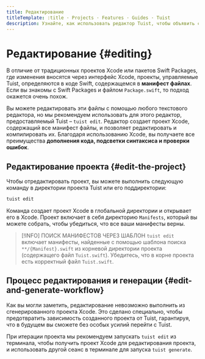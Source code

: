 ```yaml
---
title: Редактирование
titleTemplate: :title · Projects · Features · Guides · Tuist
description: Узнайте, как использовать редактор Tuist, чтобы объявить свой проект, используя возможности системы сборки и редактора Xcode.
---
```


# Редактирование {#editing}

В отличие от традиционных проектов Xcode или пакетов Swift Packages, где изменения вносятся через интерфейс Xcode, проекты, управляемые Tuist, определяются в коде Swift, содержащемся в **манифест файлах**.
Если вы знакомы с Swift Packages и файлом `Package.swift`,
то подход окажется очень похож.

Вы можете редактировать эти файлы с помощью любого текстового редактора, но мы рекомендуем использовать для этого редактор, предоставляемый Tuist – `tuist edit`.
Редактор создает проект Xcode, содержащий все манифест файлы, и позволяет редактировать и компилировать их.
Благодаря использованию Xcode, вы получаете все преимущества **дополнения кода, подсветки синтаксиса и проверки ошибок**.

## Редактирование проекта {#edit-the-project}

Чтобы отредактировать проект, вы можете выполнить следующую команду в директории проекта Tuist или его поддиректории:

```bash
tuist edit
```

Команда создает проект Xcode в глобальной директории и открывает его в Xcode.
Проект включает в себя директорию `Manifests`, который вы можете собрать, чтобы убедиться, что все ваши манифесты верны.

> [!INFO] ПОИСК МАНИФЕСТОВ ЧЕРЕЗ ШАБЛОН
> `tuist edit` включает манифесты, найденные с помощью шаблона поиска `**/{Manifest}.swift` из корневой директории проекта (содержащего файл `Tuist.swift`). Убедитесь, что в корне проекта есть корректный файл `Tuist.swift`.

## Процесс редактирования и генерации {#edit-and-generate-workflow}

Как вы могли заметить, редактирование невозможно выполнить из сгенерированного проекта Xcode.
Это сделано специально, чтобы предотвратить зависимость созданного проекта от Tuist, гарантируя, что в будущем вы сможете без особых усилий перейти с Tuist.

При итерации проекта мы рекомендуем запускать `tuist edit` из терминала, чтобы получить проект Xcode для редактирования проекта, и использовать другой сеанс в терминале для запуска `tuist generate`.
